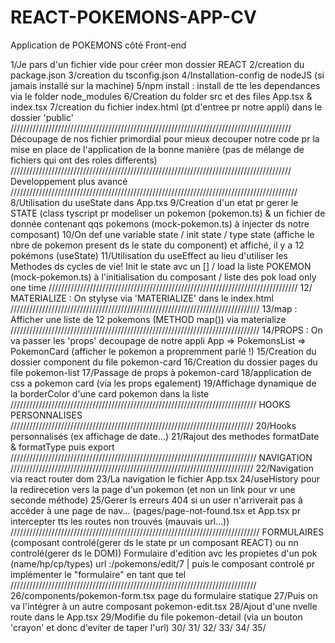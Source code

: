 # REACT-POKEMONS-APP-CV
Application de POKEMONS côté Front-end

1/Je pars d'un fichier vide pour créer mon dossier REACT
2/creation du package.json
3/creation du tsconfig.json
4/Installation-config de nodeJS (si jamais installé sur la machine)
5/npm install : install de tte les dependances via le folder node_modules
6/Creation du folder src et des files App.tsx & index.tsx
7/creation du fichier index.html (pt d'entree pr notre appli) dans le dossier 'public'
/////////////////////////////////////////////////////////////////////////////////////////
Découpage de nos fichier primordial pour mieux decouper notre code pr la mise en place 
de l'application de la bonne manière (pas de mélange de fichiers qui ont des roles differents)
/////////////////////////////////////////////////////////////////////////////////////////
Developpement plus avancé
///////////////////////////////////////////////////////////////////////////////////////////
8/Utilisation du useState dans App.txs
9/Creation d'un etat pr gerer le STATE (class tyscript pr modeliser un pokemon (pokemon.ts) & un fichier de donnée contenant qqs pokemons (mock-pokemon.ts) à injecter ds notre composant)
10/On  def une variable state / init state / type state (affiche le nbre de pokemon present ds le state du component) et affiché, il y  a 12 pokémons (useState)
11/Utilisation du useEffect au lieu d'utiliser les Methodes ds cycles de vie! 
Init le state avc un [] / load la liste POKEMON (mock-pokemon.ts) à l'initialisation
du composant / liste des pok load only one time
///////////////////////////////////////////////////////////////////////////////
12/ MATERIALIZE : On stylyse via 'MATERIALIZE' dans le index.html
///////////////////////////////////////////////////////////////////////////////
13/map : Afficher une liste de 12 pokemons (METHOD map()) via materialize
///////////////////////////////////////////////////////////////////////////////
14/PROPS : On va passer les 'props' decoupage de notre appli App => PokemonsList => PokemonCard (afficher le pokemon a propremment parlé !)
15/Creation du dossier component du file pokemon-card 
16/Creation du dossier pages du file pokemon-list 
17/Passage de props à pokemon-card
18/application de css a pokemon card (via les props egalement)
19/Affichage dynamique de la borderColor d'une card pokemon dans la liste
//////////////////////////////////////////////////////////////////////////////
HOOKS PERSONNALISES
/////////////////////////////////////////////////////////////////////////////
20/Hooks personnalisés (ex affichage de date...)
21/Rajout des methodes formatDate & formatType puis export
//////////////////////////////////////////////////////////////////////////////
NAVIGATION
/////////////////////////////////////////////////////////////////////////////
22/Navigation via react router dom
23/La navigation le fichier App.tsx
24/useHistory pour la redirecetion vers la page d'un pokemon (et non un link pour vr une seconde méthode)
25/Gerer ls erreurs 404 si un user n'arriverait pas à accéder à une page de nav...
(pages/page-not-found.tsx et App.tsx pr intercepter tts les routes non trouvés (mauvais url...))
///////////////////////////////////////////////////////////////////////////////
FORMULAIRES (composant controlé(gerer ds le state pr un composant REACT) ou nn controlé(gerer ds le DOM))
Formulaire d'edition avc les propietes d'un pok (name/hp/cp/types)
url :/pokemons/edit/7 | puis le composant controlé pr implémenter le "formulaire" en tant que tel
//////////////////////////////////////////////////////////////////////////////
26/components/pokemon-form.tsx page du formulaire statique
27/Puis on va l'intégrer à un autre composant pokemon-edit.tsx
28/Ajout d'une nvelle route dans le App.tsx
29/Modifie du file pokemon-detail (via un bouton 'crayon' et donc d'eviter de taper l'url)
30/
31/
32/
33/
34/
35/



